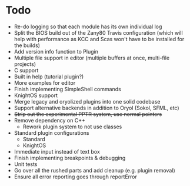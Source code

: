 # Todo

* Re-do logging so that each module has its own individual log
* Split the BIOS build out of the Zany80 Travis configuration (which will help
with performance as KCC and Scas won't have to be installed for the builds)
* Add version info function to Plugin
* Multiple file support in editor (multiple buffers at once, multi-file projects)
* C support
* Built in help (tutorial plugin?)
* More examples for editor
* Finish implementing SimpleShell commands
* KnightOS support
* Merge legacy and oryolized plugins into one solid codebase
* Support alternative backends in addition to Oryol (Sokol, SFML, etc)
* ~~Strip out the experimental PPTR system, use normal pointers~~
* Remove dependency on C++
	* Rework plugin system to not use classes
* Standard plugin configurations
	* Standard
	* KnightOS
* Immediate input instead of text box
* Finish implementing breakpoints & debugging
* Unit tests
* Go over all the rushed parts and add cleanup (e.g. plugin removal)
* Ensure all error reporting goes through reportError
